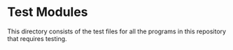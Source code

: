 # Test Modules

This directory consists of the test files for all the programs in this repository that requires testing.
